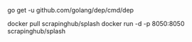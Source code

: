 go get -u github.com/golang/dep/cmd/dep

docker pull scrapinghub/splash
docker run -d -p 8050:8050 scrapinghub/splash
